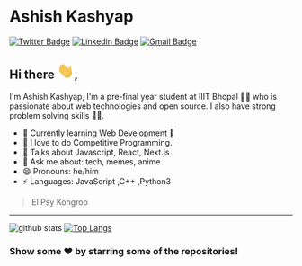 # Ashish Kashyap 
[![Twitter Badge](https://img.shields.io/twitter/url?label=Ashish_K&style=social&url=https%3A%2F%2Ftwitter.com%2FAshishK31900175)](https://twitter.com/AshishK31900175) [![Linkedin Badge](https://img.shields.io/badge/-ashishkashyap-blue?style=flat-square&logo=Linkedin&logoColor=white&link=https://www.linkedin.com/in/ashish-kashyap31/)](https://www.linkedin.com/in/ashish-kashyap31/) 
[![Gmail Badge](https://img.shields.io/badge/-akk312000@gmail.com-c14438?style=flat-square&logo=Gmail&logoColor=white&link=mailto:akk312000@gmail.com)](mailto:akk312000@gmail.com)

## Hi there <img src="https://raw.githubusercontent.com/ptprashanttripathi/ptprashanttripathi/master/hi.gif" width="30px">, 
I'm Ashish Kashyap, I'm a pre-final year student at IIIT Bhopal 👨‍💻 who is passionate about web technologies and open source. I also have strong problem solving skills
🏄‍♂️. 

- 🔭 Currently learning Web Development 🚀
- 🌱 I love to do Competitive Programming.
- 🦜 Talks about Javascript, React, Next.js
- 💬 Ask me about: tech, memes, anime
- 😄 Pronouns: he/him
- ⚡ Languages: JavaScript ,C++ ,Python3



> El Psy Kongroo 


---
![github stats](https://github-readme-stats.vercel.app/api?username=akk312000&count_private=true&title_color=FD9047&icon_color=FD9047&text_color=0C2233&custom_title=Ashish+Kashyap's+GitHub+Stats&show_icons=true)
[![Top Langs](https://github-readme-stats.vercel.app/api/top-langs/?username=akk312000&layout=compact)](https://github.com/anuraghazra/github-readme-stats)

### Show some ❤️ by starring some of the repositories!
